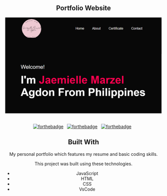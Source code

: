 <h2 align="center">
  Portfolio Website <br/> </h2>
<div align="center">
  <img src="images/demo.png">
</div>

<br/>

<center>

[![forthebadge](https://forthebadge.com/images/badges/built-with-love.svg)](https://forthebadge.com) &nbsp;
[![forthebadge](https://forthebadge.com/images/badges/made-with-javascript.svg)](https://forthebadge.com) &nbsp;
[![forthebadge](https://forthebadge.com/images/badges/open-source.svg)](https://forthebadge.com) &nbsp;

## Built With

My personal portfolio which features my resume and basic coding skills.<br/>

This project was built using these technologies.
- JavaScript
- HTML
- CSS
- VsCode
